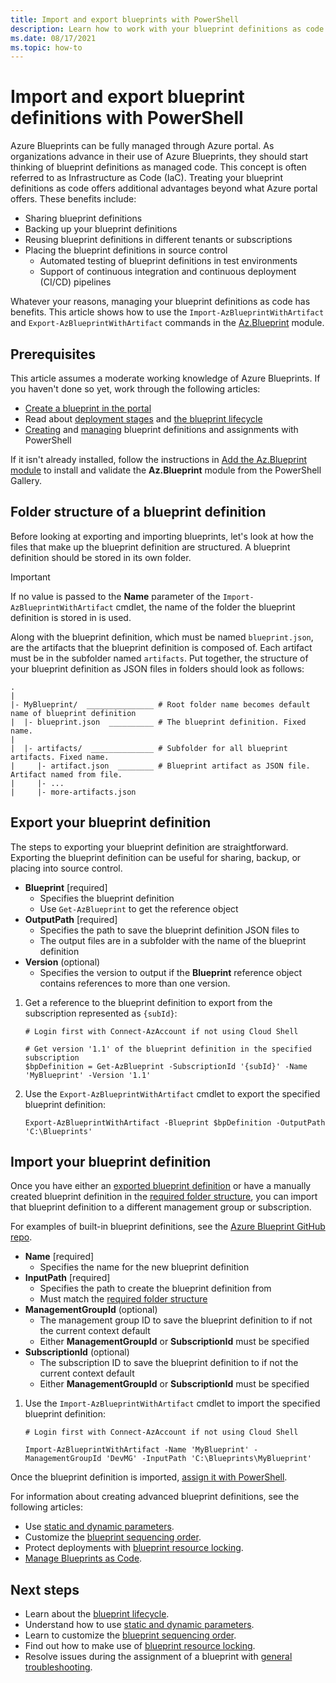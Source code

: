 ```yaml
---
title: Import and export blueprints with PowerShell
description: Learn how to work with your blueprint definitions as code. Share, source control, and manage them using the export and import commands.
ms.date: 08/17/2021
ms.topic: how-to
---
```

# Import and export blueprint definitions with PowerShell

Azure Blueprints can be fully managed through Azure portal. As organizations advance in their use of
Azure Blueprints, they should start thinking of blueprint definitions as managed code. This concept
is often referred to as Infrastructure as Code (IaC). Treating your blueprint definitions as code
offers additional advantages beyond what Azure portal offers. These benefits include:

- Sharing blueprint definitions
- Backing up your blueprint definitions
- Reusing blueprint definitions in different tenants or subscriptions
- Placing the blueprint definitions in source control
  - Automated testing of blueprint definitions in test environments
  - Support of continuous integration and continuous deployment (CI/CD) pipelines

Whatever your reasons, managing your blueprint definitions as code has benefits. This article shows
how to use the `Import-AzBlueprintWithArtifact` and `Export-AzBlueprintWithArtifact` commands in the
[Az.Blueprint](https://powershellgallery.com/packages/Az.Blueprint/) module.

## Prerequisites

This article assumes a moderate working knowledge of Azure Blueprints. If you haven't done so yet,
work through the following articles:

- [Create a blueprint in the portal](../create-blueprint-portal.md)
- Read about [deployment stages](../concepts/deployment-stages.md) and
  [the blueprint lifecycle](../concepts/lifecycle.md)
- [Creating](../create-blueprint-powershell.md) and [managing](./manage-assignments-ps.md) blueprint
  definitions and assignments with PowerShell

If it isn't already installed, follow the instructions in
[Add the Az.Blueprint module](./manage-assignments-ps.md#add-the-azblueprint-module) to install and
validate the **Az.Blueprint** module from the PowerShell Gallery.

## Folder structure of a blueprint definition

Before looking at exporting and importing blueprints, let's look at how the files that make up the
blueprint definition are structured. A blueprint definition should be stored in its own folder.

> [!IMPORTANT]
> If no value is passed to the **Name** parameter of the `Import-AzBlueprintWithArtifact` cmdlet,
> the name of the folder the blueprint definition is stored in is used.

Along with the blueprint definition, which must be named `blueprint.json`, are the artifacts that
the blueprint definition is composed of. Each artifact must be in the subfolder named `artifacts`.
Put together, the structure of your blueprint definition as JSON files in folders should look as
follows:

```text
.
|
|- MyBlueprint/  _______________ # Root folder name becomes default name of blueprint definition
|  |- blueprint.json  __________ # The blueprint definition. Fixed name.
|
|  |- artifacts/  ______________ # Subfolder for all blueprint artifacts. Fixed name.
|     |- artifact.json  ________ # Blueprint artifact as JSON file. Artifact named from file.
|     |- ...
|     |- more-artifacts.json

```

## Export your blueprint definition

The steps to exporting your blueprint definition are straightforward. Exporting the blueprint
definition can be useful for sharing, backup, or placing into source control.

- **Blueprint** [required]
  - Specifies the blueprint definition
  - Use `Get-AzBlueprint` to get the reference object
- **OutputPath** [required]
  - Specifies the path to save the blueprint definition JSON files to
  - The output files are in a subfolder with the name of the blueprint definition
- **Version** (optional)
  - Specifies the version to output if the **Blueprint** reference object contains references to
    more than one version.

1. Get a reference to the blueprint definition to export from the subscription represented as
   `{subId}`:

   ```azurepowershell-interactive
   # Login first with Connect-AzAccount if not using Cloud Shell

   # Get version '1.1' of the blueprint definition in the specified subscription
   $bpDefinition = Get-AzBlueprint -SubscriptionId '{subId}' -Name 'MyBlueprint' -Version '1.1'
   ```

1. Use the `Export-AzBlueprintWithArtifact` cmdlet to export the specified blueprint definition:

   ```azurepowershell-interactive
   Export-AzBlueprintWithArtifact -Blueprint $bpDefinition -OutputPath 'C:\Blueprints'
   ```

## Import your blueprint definition

Once you have either an [exported blueprint definition](#export-your-blueprint-definition) or have a
manually created blueprint definition in the
[required folder structure](#folder-structure-of-a-blueprint-definition), you can import that
blueprint definition to a different management group or subscription.

For examples of built-in blueprint definitions, see the
[Azure Blueprint GitHub repo](https://github.com/Azure/azure-blueprints/tree/master/samples/001-builtins).

- **Name** [required]
  - Specifies the name for the new blueprint definition
- **InputPath** [required]
  - Specifies the path to create the blueprint definition from
  - Must match the [required folder structure](#folder-structure-of-a-blueprint-definition)
- **ManagementGroupId** (optional)
  - The management group ID to save the blueprint definition to if not the current context default
  - Either **ManagementGroupId** or **SubscriptionId** must be specified
- **SubscriptionId** (optional)
  - The subscription ID to save the blueprint definition to if not the current context default
  - Either **ManagementGroupId** or **SubscriptionId** must be specified

1. Use the `Import-AzBlueprintWithArtifact` cmdlet to import the specified blueprint definition:

   ```azurepowershell-interactive
   # Login first with Connect-AzAccount if not using Cloud Shell

   Import-AzBlueprintWithArtifact -Name 'MyBlueprint' -ManagementGroupId 'DevMG' -InputPath 'C:\Blueprints\MyBlueprint'
   ```

Once the blueprint definition is imported,
[assign it with PowerShell](./manage-assignments-ps.md#create-blueprint-assignments).

For information about creating advanced blueprint definitions, see the following articles:

- Use [static and dynamic parameters](../concepts/parameters.md).
- Customize the [blueprint sequencing order](../concepts/sequencing-order.md).
- Protect deployments with [blueprint resource locking](../concepts/resource-locking.md).
- [Manage Blueprints as Code](https://github.com/Azure/azure-blueprints/blob/master/README.md).

## Next steps

- Learn about the [blueprint lifecycle](../concepts/lifecycle.md).
- Understand how to use [static and dynamic parameters](../concepts/parameters.md).
- Learn to customize the [blueprint sequencing order](../concepts/sequencing-order.md).
- Find out how to make use of [blueprint resource locking](../concepts/resource-locking.md).
- Resolve issues during the assignment of a blueprint with
  [general troubleshooting](../troubleshoot/general.md).